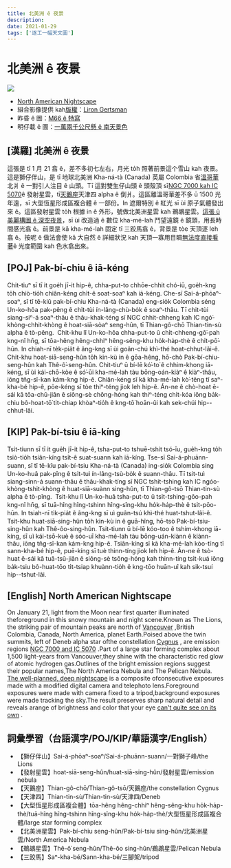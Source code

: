 ```yaml
---
title: 北美洲 ê 夜景
description:
date: 2021-01-29
tags: ['逐工一幅天文圖']
---
```


# 北美洲 ê 夜景

![](https://1.bp.blogspot.com/-DNfelQ78658/YBPC6GZTISI/AAAAAAAAAG0/x_jvfHj1A6wHdM-gG9NxAm-Ec56ngI42wCPcBGAYYCw/s1024/North-America-Nebula-Deepscape_Liron-Gertsman1024.jpeg)
- [North American Nightscape](https://apod.nasa.gov/apod/ap210129.html)
- 組合影像提供 kah[版權](https://apod.nasa.gov/apod/lib/about_apod.html#srapply)：[Liron Gertsman](https://www.facebook.com/lirongertsmanphotography/)
- 昨昏 ê 圖：[M66 ê 特寫](https://apod-taigi.blogspot.com/2021/01/20210128.html)
- 明仔載 ê 圖：[一萬兩千公尺懸 ê 南天景色](https://apod-taigi.blogspot.com/2021/01/20210130.html)

## [漢羅] 北美洲 ê 夜景

這張是 tī 1 月 21 翕 ê，差不多初七左右，月光 to̍h 照著前景這个雪山 kah 夜景。這是獅仔伴山，是 tī 地球北美洲 Kha-ná-tà (Canada) 英屬 Colombia 省[溫哥華](https://visibleearth.nasa.gov/images/76775/vancouver-canada)北爿 ê 一對引人注目 ê 山頭。Tī 這對雙生仔山頭 ê 頭殼頂 sī[NGC 7000 kah IC 5070](https://apod.nasa.gov/apod/ap171201.html)ê 發射星雲，tī[天鵝座](https://apod.nasa.gov/apod/ap190725.html)天津四 alpha ê 倒爿。這區離溫哥華差不多 ū 1500 光年遠，sī 大型恆星形成區複合體 ê 一部份。In 遮爾特別 ê 紅光 sī ùi 原子氣體發出來 ê。這區發射星雲 to̍h 根據 in ê 外形，號做北美洲星雲 kah 鵜鶘星雲。[這張 ū 美麗構圖 ê 深空夜景](https://www.instagram.com/p/CKebYGxgNvS/)，sī ùi 改造過 ê 數位 kha-mé-lah 鬥望遠鏡 ê 鏡頭，用長時間感光翕 ê。前景是 kā kha-mé-lah 固定 tī 三跤馬翕 ê，背景是 tòe 天頂逐 leh 翕 ê。按呢 ê 做法會使 kā 大自然 ê 詳細狀況 kah 天頂一寡用目睭[無法度直接看著](https://apod.nasa.gov/apod/ap200326.html)ê 光度範圍 kah 色水翕出來。

## [POJ] Pak-bí-chiu ê iā-kéng

Chit-tiuⁿ sī tī it goe̍h jī-it hip-ê, chha-put-to chhōe-chhit chó-iū, goe̍h-kng to̍h chiò-tio̍h chiân-kéng chi̍t-ê soat-soaⁿ kah iā-kéng. Che-sī Sai-á-phōaⁿ-soaⁿ, sī tī tē-kiû pak-bí-chiu Kha-ná-tà (Canada) eng-sio̍k Colombia séng Un-ko-hôa pak-pêng ê chi̍t-tùi ín-lâng-chù-bo̍k ê soaⁿ-thâu. Tī chit-tùi siang-siⁿ-á soaⁿ-thâu ê thâu-khak-téng sī NGC chhit-chheng kah IC ngó͘-khòng-chhit-khòng ê hoat-siā-sòaⁿ seng-hûn, tī Thian-gô-chō Thian-tin-sù alpha ê tò-pêng.  Chit-khu lî Un-ko-hôa chha-put-to ū chi̍t-chheng-gō͘-pah kng-nî hn̄g, sī tōa-hêng hêng-chhiⁿ hêng-sêng-khu ho̍k-ha̍p-thè ê chi̍t-pō͘-hūn. In chiah-nī te̍k-pia̍t ê âng-kng sī ùi goân-chú khì-thé hoat-chhut-lâi-ê. Chit-khu hoat-siā-seng-hûn to̍h kin-kù in ê gōa-hêng, hō-chò Pak-bí-chiu-seng-hûn kah Thê-ô͘-seng-hûn. Chit-tiuⁿ ū bí-lē kó͘-to͘ ê chhim-khong iā-kéng, sī ùi kái-chō-kòe ê só͘-ūi kha-mé-lah tàu bōng-oán-kiàⁿ ê kiàⁿ-thâu, iōng tn̂g-sî-kan kám-kng hip-ê. Chiân-kéng sī kā kha-mé-lah kò͘-tēng tī saⁿ-kha-bé hip-ê, pōe-kéng sī tòe thiⁿ-téng jiok leh hip-ê. Án-ne ê chò-hoat ē-sái kā tōa-chū-jiân ê siông-sè chōng-hóng kah thiⁿ-téng chi̍t-kóa iōng ba̍k-chiu bô-hoat-tō͘ ti̍t-chiap khòaⁿ-tio̍h ê kng-tō͘ hoān-ûi kah sek-chúi hip--chhut-lâi.

## [KIP] Pak-bí-tsiu ê iā-kíng

Tsit-tiunn sī tī it gue̍h jī-it hip-ê, tsha-put-to tshuē-tshit tsó-īu, gue̍h-kng to̍h tsiò-tio̍h tsiân-kíng tsi̍t-ê suat-suann kah iā-kíng. Tse-sī Sai-á-phuānn-suann, sī tī tē-kîu pak-bí-tsiu Kha-ná-tà (Canada) ing-sio̍k Colombia síng Un-ko-huâ pak-pîng ê tsi̍t-tuì ín-lâng-tsù-bo̍k ê suann-thâu. Tī tsit-tuì siang-sinn-á suann-thâu ê thâu-khak-tíng sī NGC tshit-tshing kah IC ngóo-khòng-tshit-khòng ê huat-siā-suànn sing-hûn, tī Thian-gô-tsō Thian-tin-sù alpha ê tò-pîng.  Tsit-khu lî Un-ko-huâ tsha-put-to ū tsi̍t-tshing-gōo-pah kng-nî hn̄g, sī tuā-hîng hîng-tshinn hîng-sîng-khu ho̍k-ha̍p-thè ê tsi̍t-pōo-hūn. In tsiah-nī ti̍k-pia̍t ê âng-kng sī uì guân-tsú khì-thé huat-tshut-lâi-ê. Tsit-khu huat-siā-sing-hûn to̍h kin-kù in ê guā-hîng, hō-tsò Pak-bí-tsiu-sing-hûn kah Thê-ôo-sing-hûn. Tsit-tiunn ū bí-lē kóo-too ê tshim-khong iā-kíng, sī uì kái-tsō-kuè ê sóo-uī kha-mé-lah tàu bōng-uán-kiànn ê kiànn-thâu, iōng tn̂g-sî-kan kám-kng hip-ê. Tsiân-kíng sī kā kha-mé-lah kòo-tīng tī sann-kha-bé hip-ê, puē-kíng sī tuè thinn-tíng jiok leh hip-ê. Án-ne ê tsò-huat ē-sái kā tuā-tsū-jiân ê siông-sè tsōng-hóng kah thinn-tíng tsi̍t-kuá iōng ba̍k-tsiu bô-huat-tōo ti̍t-tsiap khuànn-tio̍h ê kng-tōo huān-uî kah sik-tsuí hip--tshut-lâi.

## [English] North American Nightscape

On January 21, light from the Moon near first quarter illuminated theforeground in this snowy mountain and night scene.Known as The Lions, the striking pair of mountain peaks are north of [Vancouver](https://visibleearth.nasa.gov/images/76775/vancouver-canada) ,British Colombia, Canada, North America, planet Earth.Poised above the twin summits, left of Deneb alpha star ofthe constellation [Cygnus](https://apod.nasa.gov/apod/ap190725.html) , are emission regions [NGC 7000 and IC 5070](https://apod.nasa.gov/apod/ap171201.html) .Part of a large star forming complex about 1,500 light-years from Vancouver,they shine with the characteristic red glow of atomic hydrogen gas.Outlines of the bright emission regions suggest their popular names,The North America Nebula and The Pelican Nebula. [The well-planned, deep nightscape](https://www.instagram.com/p/CKebYGxgNvS/) is a composite ofconsecutive exposures made with a modified digital camera and telephoto lens.Foreground exposures were made with camera fixed to a tripod,background exposures were made tracking the sky.The result preserves sharp natural detail and reveals arange of brightness and color that your eye [can't quite see on its own](https://apod.nasa.gov/apod/ap200326.html) .

## 詞彙學習（台語漢字/POJ/KIP/華語漢字/English）

- 【獅仔伴山】Sai-á-phōaⁿ-soaⁿ/Sai-á-phuānn-suann/一對獅子峰/the Lions
- 【發射星雲】hoat-siā-seng-hûn/huat-siā-sing-hûn/發射星雲/emission nebula
- 【天鵝座】Thian-gô-chō/Thian-gô-tsō/天鵝座/the constellation Cygnus
- 【天津四】Thian-tin-sù/Thian-tin-sù/天津四/Deneb
- 【大型恆星形成區複合體】tōa-hêng hêng-chhiⁿ hêng-sêng-khu ho̍k-ha̍p-thè/tuā-hîng hîng-tshinn hîng-sîng-khu ho̍k-ha̍p-thè/大型恆星形成區複合體/large star forming complex
- 【北美洲星雲】Pak-bí-chiu seng-hûn/Pak-bí-tsiu sing-hûn/北美洲星雲/North America Nebula
- 【鵜鶘星雲】Thê-ô͘ seng-hûn/Thê-ôo sing-hûn/鵜鶘星雲/Pelican Nebula
- 【三跤馬】Saⁿ-kha-bé/Sann-kha-bé/三腳架/tripod
